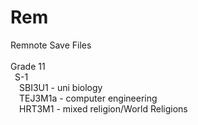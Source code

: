 # Rem
Remnote Save Files <br>
<br>
Grade 11 <br>
&ensp;S-1 <br>
&emsp;SBI3U1 - uni biology <br>
&emsp;TEJ3M1a - computer engineering <br>
&emsp;HRT3M1 - mixed religion/World Religions <br>
